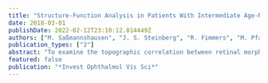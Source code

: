 ```yaml
---
title: "Structure-Function Analysis in Patients With Intermediate Age-Related Macular Degeneration"
date: 2018-03-01
publishDate: 2022-02-12T23:10:12.814449Z
authors: ["M. Saßmannshausen", "J. S. Steinberg", "R. Fimmers", "M. Pfau", "S. Thiele", "M. Fleckenstein", "F. G. Holz", "S. Schmitz-Valckenberg"]
publication_types: ["2"]
abstract: "To examine the topographic correlation between retinal morphology and retinal sensitivity by mesopic and scotopic fundus-controlled perimetry (FCP) in eyes with intermediate AMD. Thirty-five eyes from 32 patients (mean age 70.9 years) and 29 age-matched controls prospectively underwent spectral-domain optical coherence tomography (SD-OCT) imaging. Mesopic (Goldman III, 200 ms, 4-2 strategy) and scotopic (Goldman V, 200 ms, 4-2 strategy) FCP with a 56-stimulus point grid was performed in AMD patients with the MP-1S. Thickness values of different retinal layers were measured at each stimulus point and compared, topographically corresponding to values in controls of similar age for pointwise structural-functional analysis. 0.001, respectively). Accumulation of sub-RPE material in patients with intermediate AMD is spatially associated to quantifiable structural alterations in various retinal layers and to corresponding retinal dysfunction. The topographic analysis of retinal thickness and retinal sensitivity will be helpful for a better understanding of the disease process and for the evaluation of new interventional approaches."
featured: false
publication: "*Invest Ophthalmol Vis Sci*"
---
```


